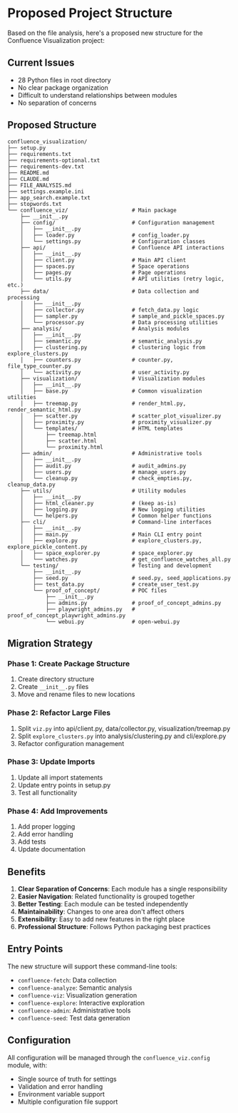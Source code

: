 # Proposed Project Structure

Based on the file analysis, here's a proposed new structure for the Confluence Visualization project:

## Current Issues
- 28 Python files in root directory
- No clear package organization
- Difficult to understand relationships between modules
- No separation of concerns

## Proposed Structure

```
confluence_visualization/
├── setup.py
├── requirements.txt
├── requirements-optional.txt
├── requirements-dev.txt
├── README.md
├── CLAUDE.md
├── FILE_ANALYSIS.md
├── settings.example.ini
├── app_search.example.txt
├── stopwords.txt
└── confluence_viz/                    # Main package
    ├── __init__.py
    ├── config/                        # Configuration management
    │   ├── __init__.py
    │   ├── loader.py                  # config_loader.py
    │   └── settings.py                # Configuration classes
    ├── api/                           # Confluence API interactions
    │   ├── __init__.py
    │   ├── client.py                  # Main API client
    │   ├── spaces.py                  # Space operations
    │   ├── pages.py                   # Page operations
    │   └── utils.py                   # API utilities (retry logic, etc.)
    ├── data/                          # Data collection and processing
    │   ├── __init__.py
    │   ├── collector.py               # fetch_data.py logic
    │   ├── sampler.py                 # sample_and_pickle_spaces.py
    │   └── processor.py               # Data processing utilities
    ├── analysis/                      # Analysis modules
    │   ├── __init__.py
    │   ├── semantic.py                # semantic_analysis.py
    │   ├── clustering.py              # clustering logic from explore_clusters.py
    │   ├── counters.py                # counter.py, file_type_counter.py
    │   └── activity.py                # user_activity.py
    ├── visualization/                 # Visualization modules
    │   ├── __init__.py
    │   ├── base.py                    # Common visualization utilities
    │   ├── treemap.py                 # render_html.py, render_semantic_html.py
    │   ├── scatter.py                 # scatter_plot_visualizer.py
    │   ├── proximity.py               # proximity_visualizer.py
    │   └── templates/                 # HTML templates
    │       ├── treemap.html
    │       ├── scatter.html
    │       └── proximity.html
    ├── admin/                         # Administrative tools
    │   ├── __init__.py
    │   ├── audit.py                   # audit_admins.py
    │   ├── users.py                   # manage_users.py
    │   └── cleanup.py                 # check_empties.py, cleanup_data.py
    ├── utils/                         # Utility modules
    │   ├── __init__.py
    │   ├── html_cleaner.py            # (keep as-is)
    │   ├── logging.py                 # New logging utilities
    │   └── helpers.py                 # Common helper functions
    ├── cli/                           # Command-line interfaces
    │   ├── __init__.py
    │   ├── main.py                    # Main CLI entry point
    │   ├── explore.py                 # explore_clusters.py, explore_pickle_content.py
    │   ├── space_explorer.py          # space_explorer.py
    │   └── watches.py                 # get_confluence_watches_all.py
    └── testing/                       # Testing and development
        ├── __init__.py
        ├── seed.py                    # seed.py, seed_applications.py
        ├── test_data.py               # create_user_test.py
        └── proof_of_concept/          # POC files
            ├── __init__.py
            ├── admins.py              # proof_of_concept_admins.py
            ├── playwright_admins.py   # proof_of_concept_playwright_admins.py
            └── webui.py               # open-webui.py
```

## Migration Strategy

### Phase 1: Create Package Structure
1. Create directory structure
2. Create `__init__.py` files
3. Move and rename files to new locations

### Phase 2: Refactor Large Files
1. Split `viz.py` into api/client.py, data/collector.py, visualization/treemap.py
2. Split `explore_clusters.py` into analysis/clustering.py and cli/explore.py
3. Refactor configuration management

### Phase 3: Update Imports
1. Update all import statements
2. Update entry points in setup.py
3. Test all functionality

### Phase 4: Add Improvements
1. Add proper logging
2. Add error handling
3. Add tests
4. Update documentation

## Benefits

1. **Clear Separation of Concerns**: Each module has a single responsibility
2. **Easier Navigation**: Related functionality is grouped together
3. **Better Testing**: Each module can be tested independently
4. **Maintainability**: Changes to one area don't affect others
5. **Extensibility**: Easy to add new features in the right place
6. **Professional Structure**: Follows Python packaging best practices

## Entry Points

The new structure will support these command-line tools:
- `confluence-fetch`: Data collection
- `confluence-analyze`: Semantic analysis
- `confluence-viz`: Visualization generation
- `confluence-explore`: Interactive exploration
- `confluence-admin`: Administrative tools
- `confluence-seed`: Test data generation

## Configuration

All configuration will be managed through the `confluence_viz.config` module, with:
- Single source of truth for settings
- Validation and error handling
- Environment variable support
- Multiple configuration file support